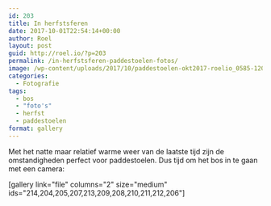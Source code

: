 ```yaml
---
id: 203
title: In herfstsferen
date: 2017-10-01T22:54:14+00:00
author: Roel
layout: post
guid: http://roel.io/?p=203
permalink: /in-herfstsferen-paddestoelen-fotos/
image: /wp-content/uploads/2017/10/paddestoelen-okt2017-roelio_0585-1200x805.jpg
categories:
  - Fotografie
tags:
  - bos
  - "foto's"
  - herfst
  - paddestoelen
format: gallery
---
```

Met het natte maar relatief warme weer van de laatste tijd zijn de omstandigheden perfect voor paddestoelen. Dus tijd om het bos in te gaan met een camera:

[gallery link="file" columns="2" size="medium" ids="214,204,205,207,213,209,208,210,211,212,206"]